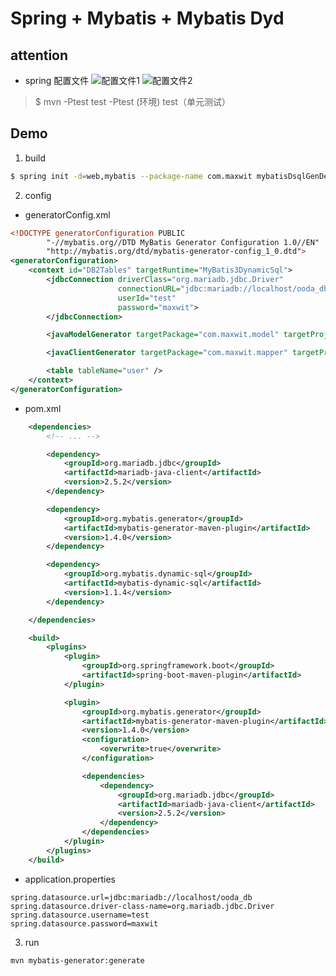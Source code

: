 # Spring + Mybatis + Mybatis Dyd

## attention
* spring 配置文件
![配置文件1](http://nicole-lihui.github.io/MarkDown/开发实战/SpringBoot+vue/propertise1.png)
![配置文件2](http://nicole-lihui.github.io/MarkDown/开发实战/SpringBoot+vue/propretise2.png)

> $ mvn -Ptest test
> -Ptest (环境) test（单元测试）

## Demo
1. build
```bash
$ spring init -d=web,mybatis --package-name com.maxwit mybatisDsqlGenDemo
```
2. config
* generatorConfig.xml
```xml
<!DOCTYPE generatorConfiguration PUBLIC
        "-//mybatis.org//DTD MyBatis Generator Configuration 1.0//EN"
        "http://mybatis.org/dtd/mybatis-generator-config_1_0.dtd">
<generatorConfiguration>
    <context id="DB2Tables" targetRuntime="MyBatis3DynamicSql">
        <jdbcConnection driverClass="org.mariadb.jdbc.Driver"
                        connectionURL="jdbc:mariadb://localhost/ooda_db"
                        userId="test"
                        password="maxwit">
        </jdbcConnection>

        <javaModelGenerator targetPackage="com.maxwit.model" targetProject="src/main/java"/>

        <javaClientGenerator targetPackage="com.maxwit.mapper" targetProject="src/main/java"/>

        <table tableName="user" />
    </context>
</generatorConfiguration>
```

* pom.xml
```xml
	<dependencies>
        <!-- ... -->

		<dependency>
			<groupId>org.mariadb.jdbc</groupId>
			<artifactId>mariadb-java-client</artifactId>
			<version>2.5.2</version>
		</dependency>

		<dependency>
			<groupId>org.mybatis.generator</groupId>
			<artifactId>mybatis-generator-maven-plugin</artifactId>
			<version>1.4.0</version>
		</dependency>

        <dependency>
			<groupId>org.mybatis.dynamic-sql</groupId>
			<artifactId>mybatis-dynamic-sql</artifactId>
			<version>1.1.4</version>
		</dependency>

	</dependencies>

	<build>
		<plugins>
			<plugin>
				<groupId>org.springframework.boot</groupId>
				<artifactId>spring-boot-maven-plugin</artifactId>
			</plugin>

			<plugin>
				<groupId>org.mybatis.generator</groupId>
				<artifactId>mybatis-generator-maven-plugin</artifactId>
				<version>1.4.0</version>
				<configuration>
					<overwrite>true</overwrite>
				</configuration>

				<dependencies>
					<dependency>
						<groupId>org.mariadb.jdbc</groupId>
						<artifactId>mariadb-java-client</artifactId>
						<version>2.5.2</version>
					</dependency>
				</dependencies>
			</plugin>
		</plugins>
	</build>
```

* application.properties
```
spring.datasource.url=jdbc:mariadb://localhost/ooda_db
spring.datasource.driver-class-name=org.mariadb.jdbc.Driver
spring.datasource.username=test
spring.datasource.password=maxwit
```

3. run
```bash
mvn mybatis-generator:generate
```

